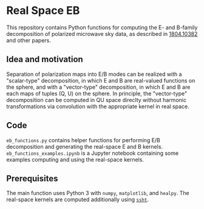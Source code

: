 # Real Space EB

This repository contains Python functions for computing the E- and B-family decomposition of polarized microwave sky data, as described in [1804.10382](https://arxiv.org/abs/1804.10382) and other papers.

## Idea and motivation

Separation of polarization maps into E/B modes can be realized with a "scalar-type" decomposition, in which E and B are real-valued functions on the sphere, and with a "vector-type" decomposition, in which E and B are each maps of tuples (Q, U) on the sphere.
In principle, the "vector-type" decomposition can be computed in QU space direclty without harmonic transformations via convolution with the appropriate kernel in real space.

## Code

`eb_functions.py` contains helper functions for performing E/B decomposition and generating the real-space E and B kernels.
`eb_functions_examples.ipynb` is a Jupyter notebook containing some examples computing and using the real-space kernels.

## Prerequisites

The main function uses Python 3 with `numpy`, `matplotlib`, and `healpy`. The real-space kernels are computed additionally using [`ssht`](https://astro-informatics.github.io/ssht/).
